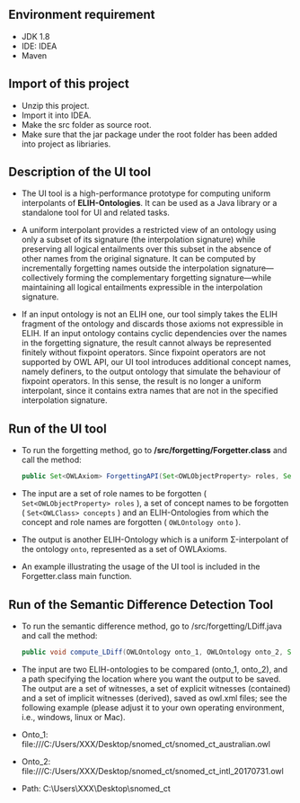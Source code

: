 ## Environment requirement

* JDK 1.8
* IDE: IDEA 
* Maven

## Import of this project

* Unzip this project.
* Import it into IDEA.
* Make the src folder as source root.
* Make sure that the jar package under the root folder has been added into project as libriaries.

## Description of the UI tool

* The UI tool is a high-performance prototype for computing uniform interpolants of **ELIH-Ontologies**. It can be used as a Java library or a standalone tool for UI and related tasks.

* A uniform interpolant provides a restricted view of an ontology using only a subset of its signature (the interpolation signature) while preserving all logical entailments over this subset in the absence of other names from the original signature. It can be computed by incrementally forgetting names outside the interpolation signature—collectively forming the complementary forgetting signature—while maintaining all logical entailments expressible in the interpolation signature.

* If an input ontology is not an ELIH one, our tool simply takes the ELIH fragment of the ontology and discards those axioms not expressible in ELIH. If an input ontology contains cyclic dependencies over the names in the forgetting signature, the result cannot always be represented finitely without fixpoint operators. Since fixpoint operators are not supported by OWL API, our UI tool introduces additional concept names, namely definers, to the output ontology that simulate the behaviour of fixpoint operators. In this sense, the result is no longer a uniform interpolant, since it contains extra names that are not in the specified interpolation signature.

## Run of the UI tool

* To run the forgetting method, go to  **/src/forgetting/Forgetter.class** and call the method: 

  ```java
  public Set<OWLAxiom> ForgettingAPI(Set<OWLObjectProperty> roles, Set<OWLClass> concepts, OWLOntology onto)
  ```

* The input are a set of role names to be forgotten  ( ``` Set<OWLObjectProperty> roles ``` ),  a set of concept names to be forgotten ( ``` Set<OWLClass> concepts ``` ) and an ELIH-Ontologies from which the concept and role names are forgotten ( ``` OWLOntology onto ``` ).

* The output is another ELIH-Ontology which is a uniform Σ-interpolant of the ontology ``onto``, represented as a set of OWLAxioms.

* An example illustrating the usage of the UI tool is included in the Forgetter.class main function.

## Run of the Semantic Difference Detection Tool

* To run the semantic difference method, go to /src/forgetting/LDiff.java and call the method: 

  ```java
  public void compute_LDiff(OWLOntology onto_1, OWLOntology onto_2, String path)
  ```

* The input are two ELIH-ontologies to be compared (onto_1, onto_2), and a path specifying the location where you want the output to be saved. The output are a set of witnesses, a set of explicit witnesses (contained) and a set of implicit witnesses (derived), saved as owl.xml files; see the following example (please adjust it to your own operating environment, i.e., windows, linux or Mac).

* Onto_1: file:///C:/Users/XXX/Desktop/snomed_ct/snomed_ct_australian.owl

* Onto_2: file:///C:/Users/XXX/Desktop/snomed_ct/snomed_ct_intl_20170731.owl 

* Path: C:\Users\XXX\Desktop\snomed_ct
